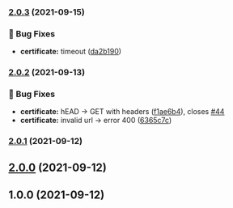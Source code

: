 ### [2.0.3](https://github.com/Internet-Society-Belgium/isTrust-API/compare/2.0.2...2.0.3) (2021-09-15)


### 🐛 Bug Fixes

* **certificate:** timeout ([da2b190](https://github.com/Internet-Society-Belgium/isTrust-API/commit/da2b190007ee7dc4794711a3011c2b7a99a5b467))

### [2.0.2](https://github.com/Internet-Society-Belgium/isTrust-API/compare/2.0.1...2.0.2) (2021-09-13)


### 🐛 Bug Fixes

* **certificate:** hEAD -> GET with headers ([f1ae6b4](https://github.com/Internet-Society-Belgium/isTrust-API/commit/f1ae6b46c560f372fdc3d175a960f8e2dd368302)), closes [#44](https://github.com/Internet-Society-Belgium/isTrust-API/issues/44)
* **certificate:** invalid url -> error 400 ([6365c7c](https://github.com/Internet-Society-Belgium/isTrust-API/commit/6365c7c51242660f60bc82d895433be930eb30da))

### [2.0.1](https://github.com/Internet-Society-Belgium/isTrust-API/compare/2.0.0...2.0.1) (2021-09-12)

## [2.0.0](https://github.com/Internet-Society-Belgium/isTrust-API/compare/1.0.0...2.0.0) (2021-09-12)

## 1.0.0 (2021-09-12)

